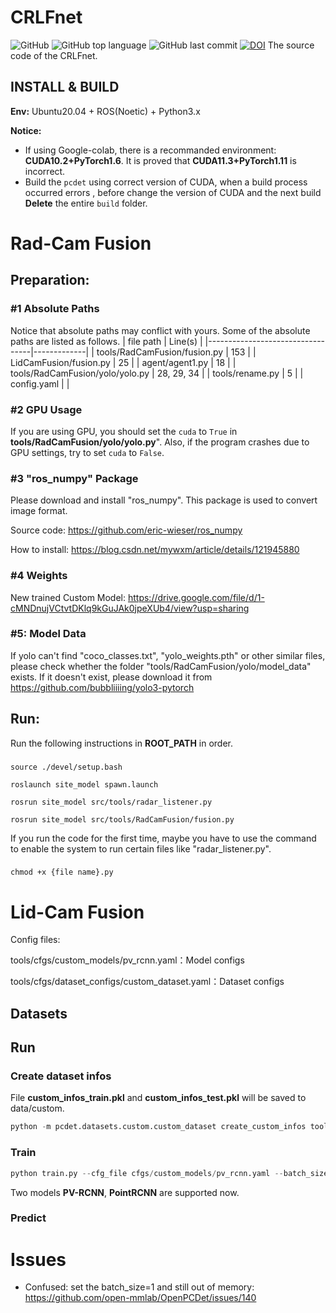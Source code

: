 
# CRLFnet
![GitHub](https://img.shields.io/github/license/OrangeSodahub/CRLFnet)
![GitHub top language](https://img.shields.io/github/languages/top/OrangeSodahub/CRLFnet)
![GitHub last commit](https://img.shields.io/github/last-commit/OrangeSodahub/CRLFnet)
[![DOI](https://zenodo.org/badge/477069057.svg)](https://zenodo.org/badge/latestdoi/477069057)
The source code of the CRLFnet.

## INSTALL & BUILD

**Env:** Ubuntu20.04 + ROS(Noetic) + Python3.x

**Notice:** 
- If using Google-colab, there is a recommanded environment: **CUDA10.2+PyTorch1.6**. It is proved that **CUDA11.3+PyTorch1.11** is incorrect.
- Build the `pcdet` using correct version of CUDA, when a build process occurred errors , before change the version of CUDA and the next build **Delete** the entire `build` folder.

# Rad-Cam Fusion
## Preparation:

### #1 Absolute Paths
Notice that absolute paths may conflict with yours. Some of the absolute paths are listed as follows.
 | file path                        | Line(s)     |
 |----------------------------------|-------------|
 | tools/RadCamFusion/fusion.py     | 153         |
 | LidCamFusion/fusion.py           | 25          |
 | agent/agent1.py                  | 18          |
 | tools/RadCamFusion/yolo/yolo.py  | 28, 29, 34  |
 | tools/rename.py                  | 5           |
 | config.yaml                      |             |

### #2 GPU Usage
If you are using GPU, you should set the `cuda` to `True` in **tools/RadCamFusion/yolo/yolo.py**". Also, if the program crashes due to GPU settings, try to set `cuda` to `False`.

### #3 "ros_numpy" Package
Please download and install "ros_numpy". This package is used to convert image format.

Source code:    https://github.com/eric-wieser/ros_numpy

How to install: https://blog.csdn.net/mywxm/article/details/121945880

### #4 Weights
New trained Custom Model: https://drive.google.com/file/d/1-cMNDnujVCtvtDKlq9kGuJAk0jpeXUb4/view?usp=sharing

### #5: Model Data
If yolo can't find "coco_classes.txt", "yolo_weights.pth" or other similar files, please check whether the folder "tools/RadCamFusion/yolo/model_data" exists. If it doesn't exist, please download it from https://github.com/bubbliiiing/yolo3-pytorch

## Run:
Run the following instructions in **ROOT_PATH** in order. 
###
    source ./devel/setup.bash
    
    roslaunch site_model spawn.launch

    rosrun site_model src/tools/radar_listener.py

    rosrun site_model src/tools/RadCamFusion/fusion.py

If you run the code for the first time, maybe you have to use the command to enable the system to run certain files like "radar_listener.py".
###
    chmod +x {file name}.py

# Lid-Cam Fusion
Config files:

tools/cfgs/custom_models/pv_rcnn.yaml：Model configs

tools/cfgs/dataset_configs/custom_dataset.yaml：Dataset configs

## Datasets

## Run
### Create dataset infos
File **custom_infos_train.pkl** and **custom_infos_test.pkl** will be saved to data/custom.
```python
python -m pcdet.datasets.custom.custom_dataset create_custom_infos tools/cfgs/dataset_configs/custom_dataset.yaml
```
### Train
```python
python train.py --cfg_file cfgs/custom_models/pv_rcnn.yaml --batch_size 1 --workers 1 --epochs 10
```
Two models **PV-RCNN**, **PointRCNN** are supported now.

### Predict


# Issues
- Confused: set the batch_size=1 and still out of memory: https://github.com/open-mmlab/OpenPCDet/issues/140
